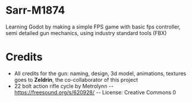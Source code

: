 # Sarr-M1874
Learning Godot by making a simple FPS game with basic fps controller, semi detailed gun mechanics, using industry standard tools (FBX)

# Credits

* All credits for the gun: naming, design, 3d model, animations, textures goes to **Zeldrin**, the co-collaborator of this project
* 22 bolt action rifle cycle by Metrolynn -- https://freesound.org/s/620928/ -- License: Creative Commons 0
